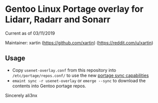 # Gentoo Linux Portage overlay for Lidarr, Radarr and Sonarr

Current as of 03/11/2019

Maintainer: xartin 
(https://github.com/xartin) (https://reddit.com/u/xartin)  


Usage
-----

* Copy `usenet-overlay.conf` from this repository into `/etc/portage/repos.conf/` to use the new [portage sync capabilities](https://wiki.gentoo.org/wiki/Project:Portage/Sync)
* `emaint sync -r usenet-overlay` or `emerge --sync` to download the contents into Gentoo portage repos.  


Sincerely ali3nx 
